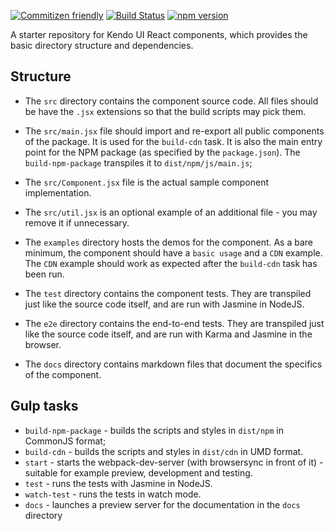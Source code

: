 [![Commitizen friendly](https://img.shields.io/badge/commitizen-friendly-brightgreen.svg)](http://commitizen.github.io/cz-cli/)
[![Build Status](https://travis-ci.org/telerik/kendo-react-component-base.svg?branch=master)](https://travis-ci.org/telerik/kendo-react-component-base)
[![npm version](https://badge.fury.io/js/%40telerik%2Fkendo-react-component-base.svg)](https://badge.fury.io/js/%40telerik%2Fkendo-react-component-base)

A starter repository for Kendo UI React components, which provides the basic directory structure and dependencies.

## Structure

- The `src` directory contains the component source code. All files should be have the `.jsx` extensions so that the build scripts may pick them.
- The `src/main.jsx` file should import and re-export all public components of the package. It is used for the `build-cdn` task. It is also the main entry point for the NPM package (as specified by the `package.json`). The `build-npm-package` transpiles it to `dist/npm/js/main.js`;
- The `src/Component.jsx` file is the actual sample component implementation.
- The `src/util.jsx` is an optional example of an additional file - you may remove it if unnecessary.

- The `examples` directory hosts the demos for the component. As a bare minimum, the component should have a `basic usage` and a `CDN` example.  The `CDN` example should work as expected after the `build-cdn` task has been run.
- The `test` directory contains the component tests. They are transpiled just like the source code itself, and are run with Jasmine in NodeJS.
- The `e2e` directory contains the end-to-end tests. They are transpiled just like the source code itself, and are run with Karma and Jasmine in the browser.
- The `docs` directory contains markdown files that document the specifics of the component.

## Gulp tasks

- `build-npm-package` - builds the scripts and styles in `dist/npm` in CommonJS format;
- `build-cdn` - builds the scripts and styles in `dist/cdn` in UMD format.
- `start` - starts the webpack-dev-server (with browsersync in front of it) - suitable for example preview, development and testing.
- `test` - runs the tests with Jasmine in NodeJS.
- `watch-test` - runs the tests in watch mode.
- `docs` - launches a preview server for the documentation in the `docs` directory
